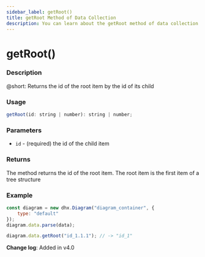 ```yaml
---
sidebar_label: getRoot()
title: getRoot Method of Data Collection
description: You can learn about the getRoot method of data collection in the documentation of the DHTMLX JavaScript Diagram library. Browse developer guides and API reference, try out code examples and live demos, and download a free 30-day evaluation version of DHTMLX Diagram.
---
```


# getRoot()

### Description

@short: Returns the id of the root item by the id of its child

### Usage

~~~jsx
getRoot(id: string | number): string | number;
~~~

### Parameters

- `id` - (required) the id of the child item

### Returns

The method returns the id of the root item. The root item is the first item of a tree structure

### Example

~~~jsx {6}
const diagram = new dhx.Diagram("diagram_container", {
    type: "default"
});
diagram.data.parse(data);

diagram.data.getRoot("id_1.1.1"); // -> "id_1"
~~~

**Change log**: Added in v4.0
